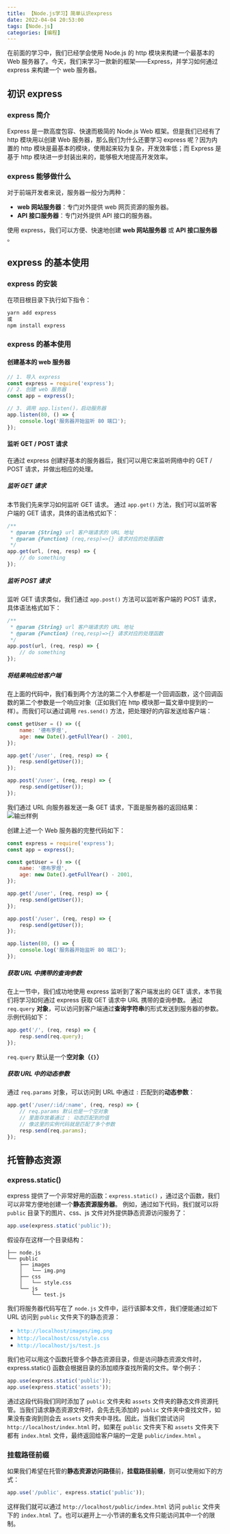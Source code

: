 ```yaml
---
title: 【Node.js学习】简单认识express
date: 2022-04-04 20:53:00
tags: [Node.js]
categories: [编程]
---
```


在前面的学习中，我们已经学会使用 Node.js 的 http 模块来构建一个最基本的 Web 服务器了。今天，我们来学习一款新的框架——Express，并学习如何通过 express 来构建一个 web 服务器。

<!-- more -->

<!-- toc -->

## 初识 express

### express 简介

Express 是一款高度包容、快速而极简的 Node.js Web 框架。但是我们已经有了 http 模块用以创建 Web 服务器，那么我们为什么还要学习 express 呢？因为内置的 http 模块是最基本的模块，使用起来较为复杂，开发效率低；而 Express 是基于 http 模块进一步封装出来的，能够极大地提高开发效率。

### express 能够做什么

对于前端开发者来说，服务器一般分为两种：

-   **web 网站服务器**：专门对外提供 web 网页资源的服务器。
-   **API 接口服务器**：专门对外提供 API 接口的服务器。

使用 express，我们可以方便、快速地创建 **web 网站服务器** 或 **API 接口服务器** 。

## express 的基本使用

### express 的安装

在项目根目录下执行如下指令：

```bat
yarn add express
或
npm install express
```

### express 的基本使用

#### 创建基本的 web 服务器

```js
// 1. 导入 express
const express = require('express');
// 2. 创建 web 服务器
const app = express();

// 3. 调用 app.listen()，启动服务器
app.listen(80, () => {
	console.log('服务器开始监听 80 端口');
});
```

#### 监听 GET / POST 请求

在通过 express 创建好基本的服务器后，我们可以用它来监听网络中的 GET / POST 请求，并做出相应的处理。

##### 监听 GET 请求

本节我们先来学习如何监听 GET 请求。
通过 `app.get()` 方法，我们可以监听客户端的 GET 请求，具体的语法格式如下：

```js
/**
 * @param {String} url 客户端请求的 URL 地址
 * @param {Function} (req,resp)=>{} 请求对应的处理函数
 */
app.get(url, (req, resp) => {
	// do something
});
```

##### 监听 POST 请求

监听 GET 请求类似，我们通过 `app.post()` 方法可以监听客户端的 POST 请求，具体语法格式如下：

```js
/**
 * @param {String} url 客户端请求的 URL 地址
 * @param {Function} (req,resp)=>{} 请求对应的处理函数
 */
app.post(url, (req, resp) => {
	// do something
});
```

##### 将结果响应给客户端

在上面的代码中，我们看到两个方法的第二个入参都是一个回调函数，这个回调函数的第二个参数是一个响应对象（正如我们在 http 模块那一篇文章中提到的一样）。而我们可以通过调用 `res.send()` 方法，把处理好的内容发送给客户端：

```js
const getUser = () => ({
	name: '德布罗煜',
	age: new Date().getFullYear() - 2001,
});

app.get('/user', (req, resp) => {
	resp.send(getUser());
});

app.post('/user', (req, resp) => {
	resp.send(getUser());
});
```

我们通过 URL 向服务器发送一条 GET 请求，下面是服务器的返回结果：
![输出样例](https://kira.host/assets/Pictures/Others/20220404223433.png)

创建上述一个 Web 服务器的完整代码如下：

```js
const express = require('express');
const app = express();

const getUser = () => ({
	name: '德布罗煜',
	age: new Date().getFullYear() - 2001,
});

app.get('/user', (req, resp) => {
	resp.send(getUser());
});

app.post('/user', (req, resp) => {
	resp.send(getUser());
});

app.listen(80, () => {
	console.log('服务器开始监听 80 端口');
});
```

##### 获取 URL 中携带的查询参数

在上一节中，我们成功地使用 express 监听到了客户端发出的 GET 请求，本节我们将学习如何通过 express 获取 GET 请求中 URL 携带的查询参数。
通过 `req.query` **对象**，可以访问到客户端通过**查询字符串**的形式发送到服务器的参数。
示例代码如下：

```js
app.get('/', (req, resp) => {
	resp.send(req.query);
});
```

`req.query` 默认是一个**空对象（`{}`）**

##### 获取 URL 中的动态参数

通过 `req.params` 对象，可以访问到 URL 中通过 `:` 匹配到的**动态参数**：

```js
app.get('/user/:id/:name', (req, resp) => {
	// req.params 默认也是一个空对象
	// 里面存放着通过 : 动态匹配到的值
	// 像这里的实例代码就是匹配了多个参数
	resp.send(req.params);
});
```

## 托管静态资源

### express.static()

express 提供了一个非常好用的函数：`express.static()` ，通过这个函数，我们可以非常方便地创建一个**静态资源服务器**。
例如，通过如下代码，我们就可以将 `public` 目录下的图片、css、js 文件对外提供静态资源访问服务了：

```js
app.use(express.static('public'));
```

假设存在这样一个目录结构：

```
├── node.js
└── public
    ├── images
    │   └── img.png
    ├── css
    │   └── style.css
    └── js
        └── test.js
```

我们将服务器代码写在了 `node.js` 文件中，运行该脚本文件，我们便能通过如下 URL 访问到 `public` 文件夹下的静态资源：

-   <span style="color: #31aeff">`http://localhost/images/img.png`</span>
-   <span style="color: #31aeff">`http://localhost/css/style.css`</span>
-   <span style="color: #31aeff">`http://localhost/js/test.js`</span>

我们也可以用这个函数托管多个静态资源目录，但是访问静态资源文件时，express.static() 函数会根据目录的添加顺序查找所需的文件。举个例子：

```js
app.use(express.static('public'));
app.use(express.static('assets'));
```

通过这段代码我们同时添加了 `public` 文件夹和 `assets` 文件夹的静态文件资源托管。当我们请求静态资源文件时，会先去先添加的 `public` 文件夹中查找文件，如果没有查询到则会去 `assets` 文件夹中寻找。因此，当我们尝试访问 `http://localhost/index.html` 时，如果在 `public` 文件夹下和 `assets` 文件夹下都有 `index.html` 文件，最终返回给客户端的一定是 `public/index.html` 。

### 挂载路径前缀

如果我们希望在托管的**静态资源访问路径**前，**挂载路径前缀**，则可以使用如下的方式：

```js
app.use('/public', express.static('public'));
```

这样我们就可以通过 `http://localhost/public/index.html` 访问 `public` 文件夹下的 `index.html` 了。也可以避开上一小节讲的重名文件只能访问其中一个的限制。
